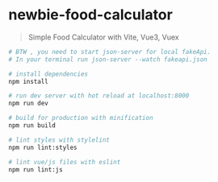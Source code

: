# newbie-food-calculator

> Simple Food Calculator with Vite, Vue3, Vuex

```bash
# BTW , you need to start json-server for local fakeApi.
# In your terminal run json-server --watch fakeapi.json

# install dependencies
npm install

# run dev server with hot reload at localhost:8000
npm run dev

# build for production with minification
npm run build

# lint styles with stylelint
npm run lint:styles

# lint vue/js files with eslint
npm run lint:js
```
